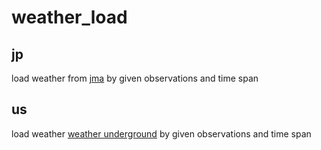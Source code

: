 # weather_load
## jp
load weather from [jma](https://www.jma.go.jp/jma/index.html) by given observations and time span

## us
load weather [weather underground](https://www.wunderground.com/) by given observations and time span

